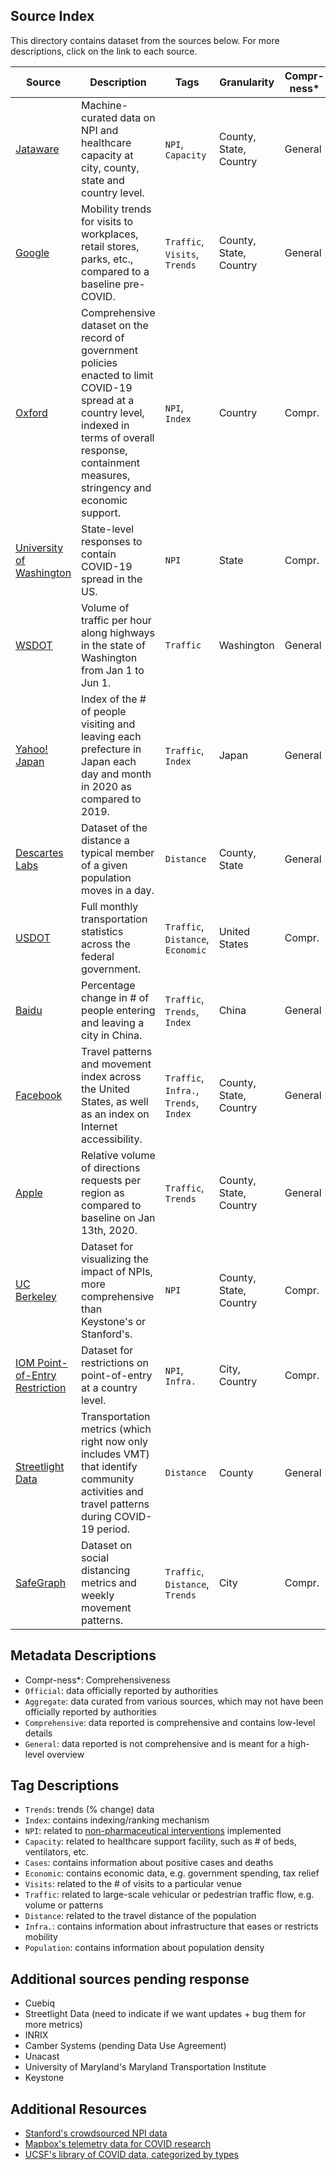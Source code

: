 ## Source Index
This directory contains dataset from the sources below. For more descriptions, click on the link to each source.

| Source | Description | Tags | Granularity | Compr-ness* | Source Type | Last Updated |
|-|-|-|-|-|-|-|
| [Jataware](https://github.com/jataware/covid-19-data) | Machine-curated data on NPI and healthcare capacity at city, county, state and country level. | `NPI`, `Capacity` | County, State, Country | General | Aggregate | - |
| [Google](https://www.google.com/covid19/mobility/) | Mobility trends for visits to workplaces, retail stores, parks, etc., compared to a baseline pre-COVID. | `Traffic`, `Visits`, `Trends` | County, State, Country | General | Aggregate | 05/25/2020 |
| [Oxford](https://github.com/OxCGRT/covid-policy-tracker) | Comprehensive dataset on the record of government policies enacted to limit COVID-19 spread at a country level, indexed in terms of overall response, containment measures, stringency and economic support. | `NPI`, `Index` | Country | Compr. | Official | - |
| [University of Washington](https://github.com/COVID19StatePolicy/SocialDistancing) | State-level responses to contain COVID-19 spread in the US. | `NPI` | State | Compr. | Official | - |
| [WSDOT](https://tracflow.wsdot.wa.gov/contourdata/brainscan) | Volume of traffic per hour along highways in the state of Washington from Jan 1 to Jun 1. | `Traffic` | Washington | General | Official | 06/01/2020 |
| [Yahoo! Japan](https://ds.yahoo.co.jp/report/) | Index of the # of people visiting and leaving each prefecture in Japan each day and month in 2020 as compared to 2019. | `Traffic`, `Index` | Japan | General | Aggregate | 06/01/2020 |
| [Descartes Labs](https://github.com/descarteslabs/DL-COVID-19) | Dataset of the distance a typical member of a given population moves in a day. | `Distance` | County, State | General | Aggregate | - |
| [USDOT](https://datahub.transportation.gov/Research-and-Statistics/Monthly-Transportation-Statistics/crem-w557) | Full monthly transportation statistics across the federal government. | `Traffic`, `Distance`, `Economic` | United States | Compr. | Official | 06/03/2020 |
| [Baidu](https://dataverse.harvard.edu/dataset.xhtml?persistentId=doi:10.7910/DVN/FAEZIO&version=16.1) | Percentage change in # of people entering and leaving a city in China. | `Traffic`, `Trends`, `Index` | China | General | Aggregate | 05/03/2020 |
| [Facebook](https://dataforgood.fb.com/) | Travel patterns and movement index across the United States, as well as an index on Internet accessibility. | `Traffic`, `Infra.`, `Trends`, `Index` | County, State, Country | General | Aggregate | 06/03/2020 |
| [Apple](https://www.apple.com/covid19/mobility) | Relative volume of directions requests per region as compared to baseline on Jan 13th, 2020. | `Traffic`, `Trends` | County, State, Country | General | Aggregate | 06/02/2020 |
| [UC Berkeley](https://covidvis.berkeley.edu/) | Dataset for visualizing the impact of NPIs, more comprehensive than Keystone's or Stanford's. | `NPI` | County, State, Country | Compr. | Aggregate | - |
| [IOM Point-of-Entry Restriction](https://data.humdata.org/dataset/country-point-of-entry-mobility-restriction-covid-19-iom-dtm) | Dataset for restrictions on point-of-entry at a country level. | `NPI`, `Infra.` | City, Country | Compr. | Aggregate | 05/28/2020 |
| [Streetlight Data](https://www.streetlightdata.com/covid-transportation-metrics/) | Transportation metrics (which right now only includes VMT) that identify community activities and travel patterns during COVID-19 period. | `Distance` | County | General | Aggregate | 06/04/2020 |
| [SafeGraph](https://www.safegraph.com/covid-19-data-consortium) | Dataset on social distancing metrics and weekly movement patterns. | `Traffic`, `Distance`, `Trends` | City | Compr. | Aggregate | Sample |

## Metadata Descriptions
- Compr-ness*: Comprehensiveness
- `Official`: data officially reported by authorities
- `Aggregate`: data curated from various sources, which may not have been officially reported by authorities
- `Comprehensive`: data reported is comprehensive and contains low-level details
- `General`: data reported is not comprehensive and is meant for a high-level overview

## Tag Descriptions
- `Trends`: trends (% change) data
- `Index`: contains indexing/ranking mechanism
- `NPI`: related to [non-pharmaceutical interventions](https://www.cdc.gov/nonpharmaceutical-interventions/index.html) implemented
- `Capacity`: related to healthcare support facility, such as # of beds, ventilators, etc.
- `Cases`: contains information about positive cases and deaths
- `Economic`: contains economic data, e.g. government spending, tax relief
- `Visits`: related to the # of visits to a particular venue
- `Traffic`: related to large-scale vehicular or pedestrian traffic flow, e.g. volume or patterns
- `Distance`: related to the travel distance of the population
- `Infra.`: contains information about infrastructure that eases or restricts mobility
- `Population`: contains information about population density

## Additional sources pending response
- Cuebiq
- Streetlight Data (need to indicate if we want updates + bug them for more metrics)
- INRIX
- Camber Systems (pending Data Use Agreement)
- Unacast
- University of Maryland's Maryland Transportation Institute
- Keystone

## Additional Resources
- [Stanford's crowdsourced NPI data](http://hci.st/socialdistancing-dataset)
- [Mapbox's telemetry data for COVID research](https://blog.mapbox.com/support-for-covid-19-apps-497de40fee9c)
- [UCSF's library of COVID data, categorized by types](https://guides.ucsf.edu/COVID19/data)
